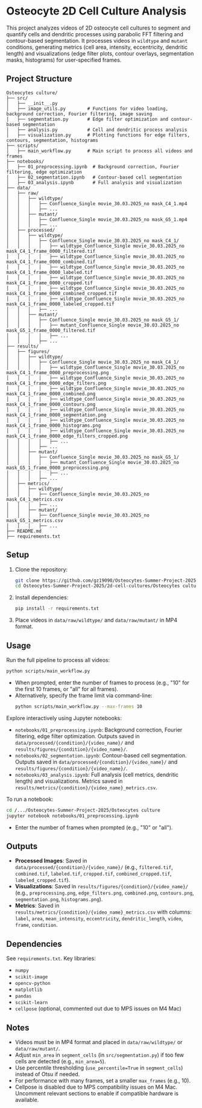 # Osteocyte 2D Cell Culture Analysis

This project analyzes videos of 2D osteocyte cell cultures to segment and quantify cells and dendritic processes using parabolic FFT filtering and contour-based segmentation. It processes videos in `wildtype` and `mutant` conditions, generating metrics (cell area, intensity, eccentricity, dendritic length) and visualizations (edge filter plots, contour overlays, segmentation masks, histograms) for user-specified frames.

## Project Structure

```
Osteocytes culture/
├── src/
│   ├── __init__.py
│   ├── image_utils.py        # Functions for video loading, background correction, Fourier filtering, image saving
│   ├── segmentation.py       # Edge filter optimization and contour-based segmentation
│   ├── analysis.py           # Cell and dendritic process analysis
│   ├── visualization.py      # Plotting functions for edge filters, contours, segmentation, histograms
├── scripts/
│   ├── main_workflow.py      # Main script to process all videos and frames
├── notebooks/
│   ├── 01_preprocessing.ipynb  # Background correction, Fourier filtering, edge optimization
│   ├── 02_segmentation.ipynb   # Contour-based cell segmentation
│   ├── 03_analysis.ipynb       # Full analysis and visualization
├── data/
│   ├── raw/
│   │   ├── wildtype/
│   │   │   ├── Confluence_Single movie_30.03.2025_no mask_C4_1.mp4
│   │   │   ├── ...
│   │   ├── mutant/
│   │   │   ├── Confluence_Single movie_30.03.2025_no mask_G5_1.mp4
│   │   │   ├── ...
│   ├── processed/
│   │   ├── wildtype/
│   │   │   ├── Confluence_Single movie_30.03.2025_no mask_C4_1/
│   │   │   │   ├── wildtype_Confluence_Single movie_30.03.2025_no mask_C4_1_frame_0000_filtered.tif
│   │   │   │   ├── wildtype_Confluence_Single movie_30.03.2025_no mask_C4_1_frame_0000_combined.tif
│   │   │   │   ├── wildtype_Confluence_Single movie_30.03.2025_no mask_C4_1_frame_0000_labeled.tif
│   │   │   │   ├── wildtype_Confluence_Single movie_30.03.2025_no mask_C4_1_frame_0000_cropped.tif
│   │   │   │   ├── wildtype_Confluence_Single movie_30.03.2025_no mask_C4_1_frame_0000_combined_cropped.tif
│   │   │   │   ├── wildtype_Confluence_Single movie_30.03.2025_no mask_C4_1_frame_0000_labeled_cropped.tif
│   │   │   ├── ...
│   │   ├── mutant/
│   │   │   ├── Confluence_Single movie_30.03.2025_no mask_G5_1/
│   │   │   │   ├── mutant_Confluence_Single movie_30.03.2025_no mask_G5_1_frame_0000_filtered.tif
│   │   │   │   ├── ...
│   │   │   ├── ...
├── results/
│   ├── figures/
│   │   ├── wildtype/
│   │   │   ├── Confluence_Single movie_30.03.2025_no mask_C4_1/
│   │   │   │   ├── wildtype_Confluence_Single movie_30.03.2025_no mask_C4_1_frame_0000_preprocessing.png
│   │   │   │   ├── wildtype_Confluence_Single movie_30.03.2025_no mask_C4_1_frame_0000_edge_filters.png
│   │   │   │   ├── wildtype_Confluence_Single movie_30.03.2025_no mask_C4_1_frame_0000_combined.png
│   │   │   │   ├── wildtype_Confluence_Single movie_30.03.2025_no mask_C4_1_frame_0000_contours.png
│   │   │   │   ├── wildtype_Confluence_Single movie_30.03.2025_no mask_C4_1_frame_0000_segmentation.png
│   │   │   │   ├── wildtype_Confluence_Single movie_30.03.2025_no mask_C4_1_frame_0000_histograms.png
│   │   │   │   ├── wildtype_Confluence_Single movie_30.03.2025_no mask_C4_1_frame_0000_edge_filters_cropped.png
│   │   │   │   ├── ...
│   │   │   ├── ...
│   │   ├── mutant/
│   │   │   ├── Confluence_Single movie_30.03.2025_no mask_G5_1/
│   │   │   │   ├── mutant_Confluence_Single movie_30.03.2025_no mask_G5_1_frame_0000_preprocessing.png
│   │   │   │   ├── ...
│   │   │   ├── ...
│   ├── metrics/
│   │   ├── wildtype/
│   │   │   ├── Confluence_Single movie_30.03.2025_no mask_C4_1_metrics.csv
│   │   │   ├── ...
│   │   ├── mutant/
│   │   │   ├── Confluence_Single movie_30.03.2025_no mask_G5_1_metrics.csv
│   │   │   ├── ...
├── README.md
├── requirements.txt
```

## Setup
1. Clone the repository:
   ```bash
   git clone https://github.com/gz19090/Osteocytes-Summer-Project-2025.git
   cd Osteocytes-Summer-Project-2025/2d-cell-cultures/Osteocytes culture
   ```
2. Install dependencies:
   ```bash
   pip install -r requirements.txt
   ```
3. Place videos in `data/raw/wildtype/` and `data/raw/mutant/` in MP4 format.

## Usage
Run the full pipeline to process all videos:
```bash
python scripts/main_workflow.py
```
- When prompted, enter the number of frames to process (e.g., "10" for the first 10 frames, or "all" for all frames).
- Alternatively, specify the frame limit via command-line:
  ```bash
  python scripts/main_workflow.py --max-frames 10
  ```

Explore interactively using Jupyter notebooks:
- `notebooks/01_preprocessing.ipynb`: Background correction, Fourier filtering, edge filter optimization. Outputs saved in `data/processed/{condition}/{video_name}/` and `results/figures/{condition}/{video_name}/`.
- `notebooks/02_segmentation.ipynb`: Contour-based cell segmentation. Outputs saved in `data/processed/{condition}/{video_name}/` and `results/figures/{condition}/{video_name}/`.
- `notebooks/03_analysis.ipynb`: Full analysis (cell metrics, dendritic length) and visualizations. Metrics saved in `results/metrics/{condition}/{video_name}_metrics.csv`.

To run a notebook:
```bash
cd /.../Osteocytes-Summer-Project-2025/Osteocytes culture
jupyter notebook notebooks/01_preprocessing.ipynb
```
- Enter the number of frames when prompted (e.g., "10" or "all").

## Outputs
- **Processed Images**: Saved in `data/processed/{condition}/{video_name}/` (e.g., `filtered.tif`, `combined.tif`, `labeled.tif`, `cropped.tif`, `combined_cropped.tif`, `labeled_cropped.tif`).
- **Visualizations**: Saved in `results/figures/{condition}/{video_name}/` (e.g., `preprocessing.png`, `edge_filters.png`, `combined.png`, `contours.png`, `segmentation.png`, `histograms.png`).
- **Metrics**: Saved in `results/metrics/{condition}/{video_name}_metrics.csv` with columns: `label`, `area`, `mean_intensity`, `eccentricity`, `dendritic_length`, `video`, `frame`, `condition`.

## Dependencies
See `requirements.txt`. Key libraries:
- `numpy`
- `scikit-image`
- `opencv-python`
- `matplotlib`
- `pandas`
- `scikit-learn`
- `cellpose` (optional, commented out due to MPS issues on M4 Mac)

## Notes
- Videos must be in MP4 format and placed in `data/raw/wildtype/` or `data/raw/mutant/`.
- Adjust `min_area` in `segment_cells` (in `src/segmentation.py`) if too few cells are detected (e.g., `min_area=5`).
- Use percentile thresholding (`use_percentile=True` in `segment_cells`) instead of Otsu if needed.
- For performance with many frames, set a smaller `max_frames` (e.g., 10).
- Cellpose is disabled due to MPS compatibility issues on M4 Mac. Uncomment relevant sections to enable if compatible hardware is available.